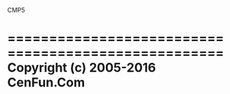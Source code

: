 
CMP5

====================================================
Copyright (c) 2005-2016 CenFun.Com
====================================================
